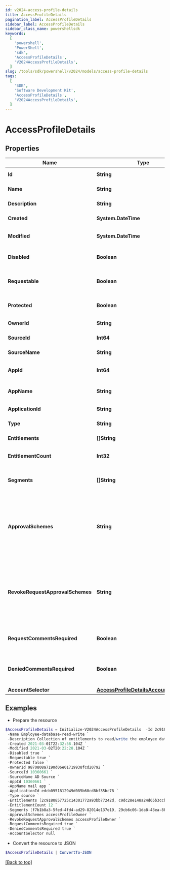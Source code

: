 ```yaml
---
id: v2024-access-profile-details
title: AccessProfileDetails
pagination_label: AccessProfileDetails
sidebar_label: AccessProfileDetails
sidebar_class_name: powershellsdk
keywords:
  [
    'powershell',
    'PowerShell',
    'sdk',
    'AccessProfileDetails',
    'V2024AccessProfileDetails',
  ]
slug: /tools/sdk/powershell/v2024/models/access-profile-details
tags:
  [
    'SDK',
    'Software Development Kit',
    'AccessProfileDetails',
    'V2024AccessProfileDetails',
  ]
---
```


# AccessProfileDetails

## Properties

| Name | Type | Description | Notes |
| --- | --- | --- | --- |
| **Id** | **String** | The ID of the Access Profile | [optional] |
| **Name** | **String** | Name of the Access Profile | [optional] |
| **Description** | **String** | Information about the Access Profile | [optional] |
| **Created** | **System.DateTime** | Date the Access Profile was created | [optional] |
| **Modified** | **System.DateTime** | Date the Access Profile was last modified. | [optional] |
| **Disabled** | **Boolean** | Whether the Access Profile is enabled. | [optional] [default to $true] |
| **Requestable** | **Boolean** | Whether the Access Profile is requestable via access request. | [optional] [default to $false] |
| **Protected** | **Boolean** | Whether the Access Profile is protected. | [optional] [default to $false] |
| **OwnerId** | **String** | The owner ID of the Access Profile | [optional] |
| **SourceId** | **Int64** | The source ID of the Access Profile | [optional] |
| **SourceName** | **String** | The source name of the Access Profile | [optional] |
| **AppId** | **Int64** | The source app ID of the Access Profile | [optional] |
| **AppName** | **String** | The source app name of the Access Profile | [optional] |
| **ApplicationId** | **String** | The id of the application | [optional] |
| **Type** | **String** | The type of the access profile | [optional] |
| **Entitlements** | **[]String** | List of IDs of entitlements | [optional] |
| **EntitlementCount** | **Int32** | The number of entitlements in the access profile | [optional] |
| **Segments** | **[]String** | List of IDs of segments, if any, to which this Access Profile is assigned. | [optional] |
| **ApprovalSchemes** | **String** | Comma-separated list of approval schemes. Each approval scheme is one of - manager - appOwner - sourceOwner - accessProfileOwner - workgroup:&lt;workgroupId&gt; | [optional] |
| **RevokeRequestApprovalSchemes** | **String** | Comma-separated list of revoke request approval schemes. Each approval scheme is one of - manager - sourceOwner - accessProfileOwner - workgroup:&lt;workgroupId&gt; | [optional] |
| **RequestCommentsRequired** | **Boolean** | Whether the access profile require request comment for access request. | [optional] [default to $false] |
| **DeniedCommentsRequired** | **Boolean** | Whether denied comment is required when access request is denied. | [optional] [default to $false] |
| **AccountSelector** | [**AccessProfileDetailsAccountSelector**](access-profile-details-account-selector) |  | [optional] |

## Examples

- Prepare the resource

```powershell
$AccessProfileDetails = Initialize-V2024AccessProfileDetails  -Id 2c91808a7190d06e01719938fcd20792 `
 -Name Employee-database-read-write `
 -Description Collection of entitlements to read/write the employee database `
 -Created 2021-03-01T22:32:58.104Z `
 -Modified 2021-03-02T20:22:28.104Z `
 -Disabled true `
 -Requestable true `
 -Protected false `
 -OwnerId 9870808a7190d06e01719938fcd20792 `
 -SourceId 10360661 `
 -SourceName AD Source `
 -AppId 10360661 `
 -AppName mail app `
 -ApplicationId edcb0951812949d085b60cd8bf35bc78 `
 -Type source `
 -Entitlements [2c9180857725c14301772a93bb77242d, c9dc28e148a24d65b3ccb5fb8ca5ddd9] `
 -EntitlementCount 12 `
 -Segments [f7b1b8a3-5fed-4fd4-ad29-82014e137e19, 29cb6c06-1da8-43ea-8be4-b3125f248f2a] `
 -ApprovalSchemes accessProfileOwner `
 -RevokeRequestApprovalSchemes accessProfileOwner `
 -RequestCommentsRequired true `
 -DeniedCommentsRequired true `
 -AccountSelector null
```

- Convert the resource to JSON

```powershell
$AccessProfileDetails | ConvertTo-JSON
```

[[Back to top]](#)
